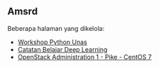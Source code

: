 ## Amsrd

Beberapa halaman yang dikelola:

* [Workshop Python Unas](https://somat.github.io/python-unas/)
* [Catatan Belajar Deep Learning](https://somat.github.io/deeplearning-notes/)
* [OpenStack Administration 1 - Pike - CentOS 7](https://github.com/somat/os-pike-centos7)
